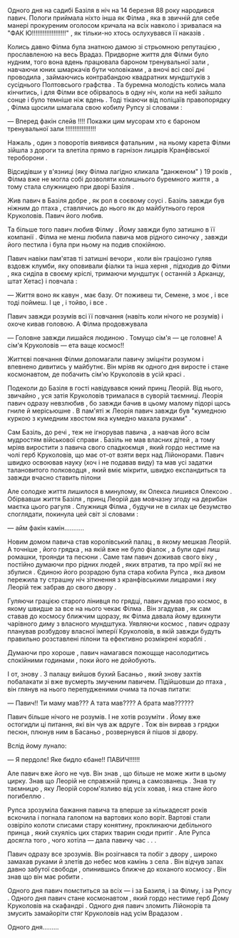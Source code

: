 [//]: # (Фанфік було написано після релізу перших двох розділів ЛТ. Стиль написання було витримано відповідно до них.)

Одного дня на садибі Базіля в ніч на 14 березня 88 року народився павич. Пологи приймала ніхто інша як Філма , яка в звичній для себе манері прокуреним оголосом кричала на всіх навколо і зривалася на "ФАК Ю!!!!!!!!!!!!!!!!!!!" , як тільки-но хтось ослухувався її наказів . 

Колись давно Філма була знатною дамою зі стрьомною репутацією , прославленою на весь Врадаз. Придворне життя для Філми було нудним, того вона вдень працювала бароном тренувальної зали , навчаючи юних шмаркачів бути чоловіками , а вночі всі свої дні проводила , займаючись контрабандою квадратних мундштуків з сусіднього Полтовсього графства . Та буремна молодість колись мала кінчитись, і для Філми все обірвалось в одну ніч, коли на небі зайшло сонце і було темніше ніж вдень . Тоді тікаючи від поліцаїв правопорядку , Філма щосили шмагала свою кобилу Рупсу зі словами :

— Вперед факін слейв !!!! Покажи цим мусорам хто є бароном тренувальної зали !!!!!!!!!!!!!!!!!

Нажаль , один з поворотів виявився фатальним , на ньому карета Філми зійшла з дороги та влетіла прямо в гарнізон лицарів Кранфівської тероборони . 

Відсидівши у в'язниці (яку Філма лагідно кликала "данженом" ) 19 років , Філма вже не могла собі дозволяти колишнього буремного життя , а тому стала служницею при дворі Базіля  .

Жив павич в Базіля добре , як рол в соєвому соусі . Базіль завжди був ніжним до птаха , ставлячись до нього як до майбутнього героя Круколовів. Павич його любив.

Та більше того павич любив Філму . Йому завжди було затишно в її компанії . Філма не менш любила павича мов рідного синочку , завжди його пестила і була при ньому на подив спокійною.

Павич навіки пам'ятав ті затишні вечори , коли він граціозно гуляв вздовж клумби, яку оповивали фіалки та інша херня , підходив до Філми , яка сиділа в своєму кріслі, тримаючи мундштук ( останній з Арканцу, штат Хетас) і повчала :

— Життя воно як кавун , має базу. От поживеш ти, Семене, з моє , і все тоді поймеш. І це , і тойво, і все .

Павич завжди розумів всі її повчання (навіть коли нічого не розумів) і охоче кивав головою. А Філма продовжувала

— Головне завжди лишайся людиною . Томущо сім'я — це головне! А сім'я Круколовів — ета ваще космос!!

Життєві повчання Філми допомагали павичу зміцніти розумом і впевнено дивитись у майбутнє. Він мріяв як одного дня виросте і стане космонавтом, де побачить сім'ю Круколовів в усій красі .

Подеколи до Базіля в гості навідувався юний принц Леорій. Від нього, звичайно , уся затія Круколовів трималася в суворій таємниці. Леорія павич одразу невзлюбив , бо завжди бачив в цьому малому підорі щось гниле й мерісьюшне . В пам'яті ж Леорія павич завжди був "кумедною куркою з кумедним хвостом яка кумедно махала руками" .

Сам Базіль, до речі , теж не ігнорував павича , а навчав його всім мудростям військової справи . Базіль не мав власних дітей , а тому мріяв виростити з павича свого спадкоємця , який гордо нестиме на чолі герб Круколовів, що має от-от взяти верх над Лійонорами. Павич швидко освоював науку (хоч і не подавав виду) та мав усі задатки талановитого полководця , який вміє мікрити, швидко експандиться та завжди вчасно ставить пілони

Але солодке життя лишилося в минулому, як Олекса лишився Олексою . Обірвавши життя Базіля , принц Леорій дав мовчазну згоду на дерибан маєтка цього рагуля . Служниця Філма , будучи не в силах це безумство споглядати, покинула цей світ зі словами : 

— айм факін камін...........

Новим домом павича став королівський палац , в якому мешкав Леорій. А точніше , його грядка , на якій вже не було фіалок , а були одні лиш ромашки, троянди та песюни . Саме там павич доживав свого віку , постійно думаючи про рідних людей , яких втратив, та про мрії які не збулися . Єдиною його розрадою була стара кобила Рупса , яка дивом пережила ту страшну ніч зіткнення з кранфівськими лицарами і яку Леорій теж забрав до свого двору . 

Гуляючи грацією старого лінивця по грядці, павич думав про космос, в якому швидше за все на нього чекає Філма . Він згадував , як сам ставав до космосу ближчим щоразу, як Філма давала йому вдихнути чарівного диму з власного мундштука. Уявляючи космос , павич одразу планував розбудову власної імперії Круколовів, в якій завжди будуть правильно розставлені пілони та ефективно розмікрені кораблі .

Думаючи про хороше , павич намагався пожощще насолодитись спокійними годинами , поки його не дойобують.

І от, знову . З палацу вийшов бухий Басаньо , який знову захтів побалакати зі вже вусмерть змученим павичем. Підійшовши до птаха , він глянув на нього перепудженими очима та почав питати:

— Павич!! Ти маму мав??? А тата мав???? А брата мав??????

Павич більше нічого не розумів. І не хотів розуміти . Йому вже остогидли ці питання, які він чув аж вдруге . Тож він вирвав з грядки песюн, плюнув ним в Басаньо , розвернувся й пішов зі двору. 

Вслід йому лунало:

— Я пердолє! Яке бидло єбане!! ПАВИЧ!!!!!!

Але павич вже його не чув. Він знав , що більше не може жити в цьому цирку. Знав що Леорій не справжній принц а самозванець . Знав ту таємницю , яку Леорій сором'язливо від усіх ховав, і яка стане його погибеллю .

Рупса зрозуміла бажання павича та вперше за кількадесят років вскочила і погнала галопом на вартових коло воріт. Вартові стали озвіріло колоти списами стару конятину, проклинаючи дебільного принца , який схуялісь цих старих тварин сюди притіг . Але Рупса досягла того , чого хотіла — дала павичу час . . .

Павич одразу все зрозумів. Він розігнався та побіг з двору , широко замахав руками й злетів до небес мов камінь з села . Він відчув запах давно забутої свободи , опинившись ближче до коханого космосу . Він знав що він має робити .

Одного дня павич помститься за всіх — і за Базиля, і за Філму, і за Рупсу . Одного дня павич стане космонавтом , який гордо нестиме герб Дому Круколовів на скафандрі . Одного дня павич зломить Лійонорів та змусить замайоріти стяг Круколовів над усім Врадазом .

Одного дня.........